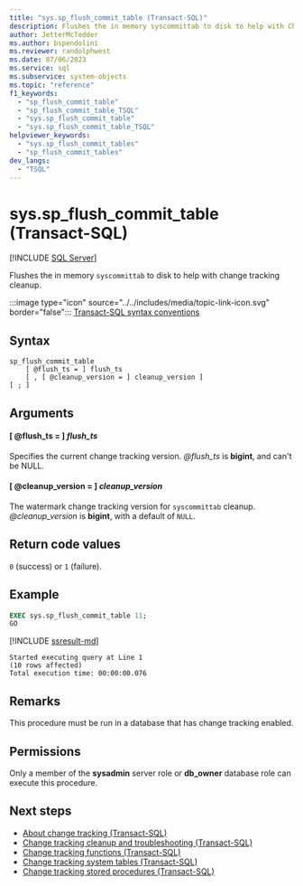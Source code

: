 ```yaml
---
title: "sys.sp_flush_commit_table (Transact-SQL)"
description: Flushes the in memory syscommittab to disk to help with Change Tracking cleanup.
author: JetterMcTedder
ms.author: bspendolini
ms.reviewer: randolphwest
ms.date: 07/06/2023
ms.service: sql
ms.subservice: system-objects
ms.topic: "reference"
f1_keywords:
  - "sp_flush_commit_table"
  - "sp_flush_commit_table_TSQL"
  - "sys.sp_flush_commit_table"
  - "sys.sp_flush_commit_table_TSQL"
helpviewer_keywords:
  - "sys.sp_flush_commit_tables"
  - "sp_flush_commit_tables"
dev_langs:
  - "TSQL"
---
```

# sys.sp_flush_commit_table (Transact-SQL)

[!INCLUDE [SQL Server](../../includes/applies-to-version/sqlserver.md)]

Flushes the in memory `syscommittab` to disk to help with change tracking cleanup.

:::image type="icon" source="../../includes/media/topic-link-icon.svg" border="false"::: [Transact-SQL syntax conventions](../../t-sql/language-elements/transact-sql-syntax-conventions-transact-sql.md)

## Syntax

```syntaxsql
sp_flush_commit_table
    [ @flush_ts = ] flush_ts
    [ , [ @cleanup_version = ] cleanup_version ]
[ ; ]
```

## Arguments

#### [ @flush_ts = ] *flush_ts*

Specifies the current change tracking version. *@flush_ts* is **bigint**, and can't be NULL.

#### [ @cleanup_version = ] *cleanup_version*

The watermark change tracking version for `syscommittab` cleanup. *@cleanup_version* is **bigint**, with a default of `NULL`.

## Return code values

`0` (success) or `1` (failure).

## Example

```sql
EXEC sys.sp_flush_commit_table 11;
GO
```

[!INCLUDE [ssresult-md](../../includes/ssresult-md.md)]

```output
Started executing query at Line 1
(10 rows affected)
Total execution time: 00:00:00.076
```

## Remarks

This procedure must be run in a database that has change tracking enabled.

## Permissions

Only a member of the **sysadmin** server role or **db_owner** database role can execute this procedure.

## Next steps

- [About change tracking (Transact-SQL)](../track-changes/about-change-tracking-sql-server.md)
- [Change tracking cleanup and troubleshooting (Transact-SQL)](../track-changes/cleanup-and-troubleshoot-change-tracking-sql-server.md)
- [Change tracking functions (Transact-SQL)](../system-functions/change-tracking-functions-transact-sql.md)
- [Change tracking system tables (Transact-SQL)](../system-tables/change-tracking-tables-transact-sql.md)
- [Change tracking stored procedures (Transact-SQL)](change-tracking-stored-procedures-transact-sql.md)
